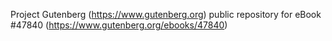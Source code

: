 Project Gutenberg (https://www.gutenberg.org) public repository for eBook #47840 (https://www.gutenberg.org/ebooks/47840)
